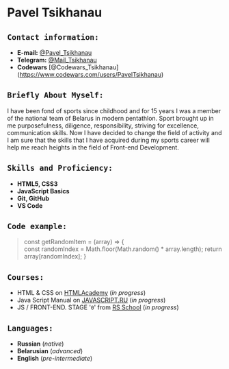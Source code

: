 # **Pavel Tsikhanau**

## **`Contact information:`**
* **E-mail:** [@Pavel_Tsikhanau](pavel.tsikhanau@gmail.com)
* **Telegram:** [@Mail_Tsikhanau](https://msng.link/o/?Pavel_Tsikhanau=tg)
* **Codewars** [@Codewars_Tsikhanau] (https://www.codewars.com/users/PavelTsikhanau)

## **`Briefly About Myself:`** 
I have been fond of sports since childhood and for 15 years I was a member of the national team of Belarus in modern pentathlon.
Sport brought up in me purposefulness, diligence, responsibility, striving for excellence, communication skills.
Now I have decided to change the field of activity and I am sure that the skills that I have acquired during my sports career will help me reach heights in the field of Front-end Development.

## **`Skills and Proficiency:`**
* **HTML5, CSS3**
* **JavaScript Basics**
* **Git, GitHub**
* **VS Code**

## **`Code example:`**
>const getRandomItem = (array) => {    
    const randomIndex = Math.floor(Math.random() * array.length);
    return array[randomIndex];
}

## **`Courses:`**
* HTML & CSS on [HTMLAcademy](https://htmlacademy.ru/courses) (_in progress_)
* Java Script Manual on [JAVASCRIPT.RU](https://learn.javascript.ru/) (_in progress_)
* JS / FRONT-END. STAGE '`0`' from [RS School](https://rs.school/) (_in progress_)

## **`Languages:`**
* **Russian** (_native_)
* **Belarusian** (_advanced_)
* **English** (_pre-intermediate_)
